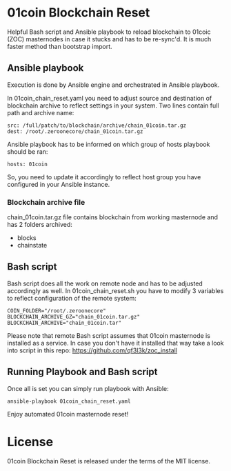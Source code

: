 # 01coin Blockchain Reset
Helpful Bash script and Ansible playbook to reload blockchain to 01coic (ZOC) masternodes in case it stucks and has to be re-sync'd. It is much faster method than bootstrap import.

## Ansible playbook
Execution is done by Ansible engine and orchestrated in Ansible playbook.

In 01coin_chain_reset.yaml you need to adjust source and destination of blockchain archive to reflect settings in your system. Two lines contain full path and archive name:

```shell script
src: /full/patch/to/blockchain/archive/chain_01coin.tar.gz
dest: /root/.zeroonecore/chain_01coin.tar.gz
```

Ansible playbook has to be informed on which group of hosts playbook should be ran:

```shell script
hosts: 01coin
```

So, you need to update it accordingly to reflect host group you have configured in your Ansible instance.

### Blockchain archive file
chain_01coin.tar.gz file contains blockchain from working masternode and has 2 folders archived:
 - blocks
 - chainstate


## Bash script
Bash script does all the work on remote node and has to be adjusted accordingly as well.
In 01coin_chain_reset.sh you have to modify 3 variables to reflect configuration of the remote system:

```shell script
COIN_FOLDER="/root/.zeroonecore"
BLOCKCHAIN_ARCHIVE_GZ="chain_01coin.tar.gz"
BLOCKCHAIN_ARCHIVE="chain_01coin.tar"
```
Please note that remote Bash script assumes that 01coin masternode is installed as a service.
In case you don't have it installed that way take a look into script in this repo:
https://github.com/qf3l3k/zoc_install 

## Running Playbook and Bash script
Once all is set you can simply run playbook with Ansible:

```shell script
ansible-playbook 01coin_chain_reset.yaml
```

Enjoy automated 01coin masternode reset!

# License
01coin Blockchain Reset is released under the terms of the MIT license.
